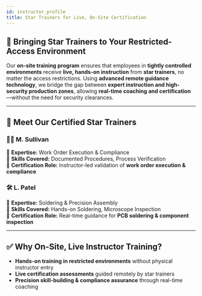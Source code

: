 ```yaml
---
id: instructor_profile
title: Star Trainers for Live, On-Site Certification
---
```


## 🌟 Bringing **Star Trainers** to Your **Restricted-Access** Environment  

Our **on-site training program** ensures that employees in **tightly controlled environments** receive **live, hands-on instruction** from **star trainers**, no matter the access restrictions. Using **advanced remote guidance technology**, we bridge the gap between **expert instruction and high-security production zones**, allowing **real-time coaching and certification**—without the need for security clearances.

---

## 🔹 **Meet Our Certified Star Trainers**  

### **👨‍🏭 M. Sullivan**  
🔹 **Expertise:** Work Order Execution & Compliance  
🔹 **Skills Covered:** Documented Procedures, Process Verification  
🔹 **Certification Role:** Instructor-led validation of **work order execution & compliance**  

### **🛠️ L. Patel**  
🔹 **Expertise:** Soldering & Precision Assembly  
🔹 **Skills Covered:** Hands-on Soldering, Microscope Inspection  
🔹 **Certification Role:** Real-time guidance for **PCB soldering & component inspection**  

---

## ✅ **Why On-Site, Live Instructor Training?**  
- **Hands-on training in restricted environments** without physical instructor entry  
- **Live certification assessments** guided remotely by star trainers  
- **Precision skill-building & compliance assurance** through real-time coaching  

